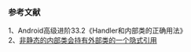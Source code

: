 

### 参考文献   
1、Android高级进阶33.2《Handler和内部类的正确用法》      
2、[非静态的内部类会持有外部类的一个隐式引用](https://blog.csdn.net/zhongwcool/article/details/22886067)    